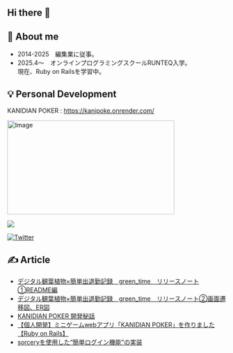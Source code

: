 ## Hi there 👋

## 🌼  About me
- 2014-2025　編集業に従事。<br>
- 2025.4〜　オンラインプログラミングスクールRUNTEQ入学。<br>
              現在、Ruby on Railsを学習中。

## 💡  Personal Development

KANIDIAN POKER : https://kanipoke.onrender.com/

<img width="384" height="216" alt="Image" src="https://github.com/user-attachments/assets/d4a9dc04-5155-4efd-8c55-cba2f2a61e27" />


![](https://github-readme-stats.vercel.app/api/top-langs?username=ng14tae&show_icons=true&locale=en&layout=compact)

[![Twitter](https://img.shields.io/badge/%40sss__727-4c4c4c?logo=X&logoColor=ffffff&label=Twitter&labelColor=00acee
)](https://x.com/sss__727)


## ✍️  Article

- [デジタル観葉植物×簡単出退勤記録　green_time　リリースノート①README編](https://note.com/mc42d/n/nbae166c307bd?from=notice) <br>
- [デジタル観葉植物×簡単出退勤記録　green_time　リリースノート②画面遷移図、ER図](https://note.com/mc42d/n/n595c2ba81c18?app_launch=false) <br>
- [KANIDIAN POKER 開発秘話](https://note.com/mc42d/n/nf0457cbc7b1d) <br>
- [【個人開発】ミニゲームwebアプリ「KANIDIAN POKER」を作りました【Ruby on Rails】](https://qiita.com/ng14tae/items/6e6528cc48ca673c6369) <br>
- [sorceryを使用した“簡単ログイン機能”の実装](https://qiita.com/ng14tae/items/bbfa67b6e4439b1651ca)



<!--
**ng14tae/ng14tae** is a ✨ _special_ ✨ repository because its `README.md` (this file) appears on your GitHub profile.

Here are some ideas to get you started:

- 🔭 I’m currently working on ...
- 🌱 I’m currently learning ...
- 👯 I’m looking to collaborate on ...
- 🤔 I’m looking for help with ...
- 💬 Ask me about ...
- 📫 How to reach me: ...
- 😄 Pronouns: ...
- ⚡ Fun fact: ...
-->
